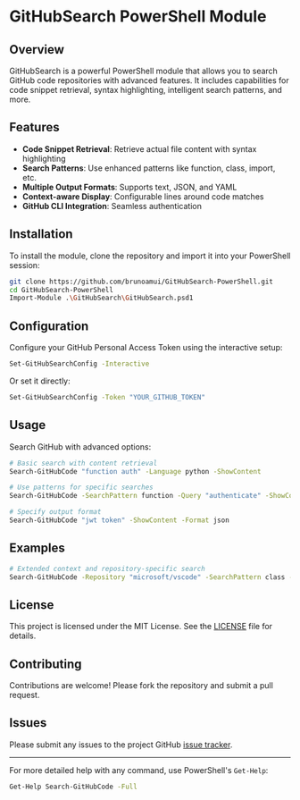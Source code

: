 # GitHubSearch PowerShell Module

## Overview

GitHubSearch is a powerful PowerShell module that allows you to search GitHub code repositories with advanced features. It includes capabilities for code snippet retrieval, syntax highlighting, intelligent search patterns, and more.

## Features
- **Code Snippet Retrieval**: Retrieve actual file content with syntax highlighting
- **Search Patterns**: Use enhanced patterns like function, class, import, etc.
- **Multiple Output Formats**: Supports text, JSON, and YAML
- **Context-aware Display**: Configurable lines around code matches
- **GitHub CLI Integration**: Seamless authentication

## Installation

To install the module, clone the repository and import it into your PowerShell session:

```sh
git clone https://github.com/brunoamui/GitHubSearch-PowerShell.git
cd GitHubSearch-PowerShell
Import-Module .\GitHubSearch\GitHubSearch.psd1
```

## Configuration

Configure your GitHub Personal Access Token using the interactive setup:

```sh
Set-GitHubSearchConfig -Interactive
```

Or set it directly:

```sh
Set-GitHubSearchConfig -Token "YOUR_GITHUB_TOKEN"
```

## Usage

Search GitHub with advanced options:

```sh
# Basic search with content retrieval
Search-GitHubCode "function auth" -Language python -ShowContent

# Use patterns for specific searches
Search-GitHubCode -SearchPattern function -Query "authenticate" -ShowContent

# Specify output format
Search-GitHubCode "jwt token" -ShowContent -Format json
```

## Examples

```sh
# Extended context and repository-specific search
Search-GitHubCode -Repository "microsoft/vscode" -SearchPattern class -Query "Editor" -ShowContent -ContextLines 15
```

## License

This project is licensed under the MIT License. See the [LICENSE](LICENSE) file for details.

## Contributing

Contributions are welcome! Please fork the repository and submit a pull request.

## Issues

Please submit any issues to the project GitHub [issue tracker](https://github.com/brunoamui/GitHubSearch-PowerShell/issues).

---

For more detailed help with any command, use PowerShell's `Get-Help`:

```sh
Get-Help Search-GitHubCode -Full
```

